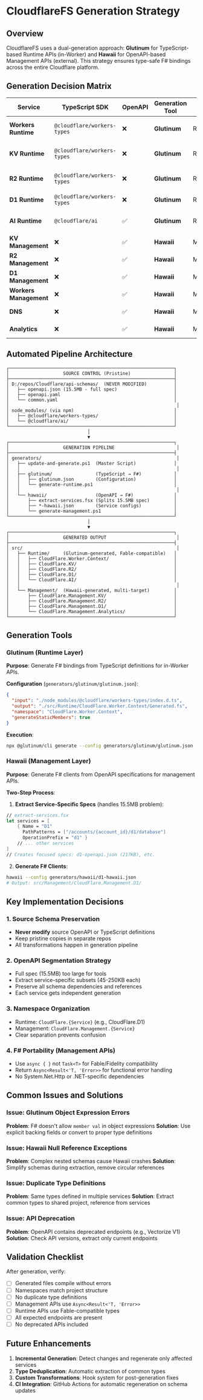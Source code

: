 # CloudflareFS Generation Strategy

## Overview

CloudflareFS uses a dual-generation approach: **Glutinum** for TypeScript-based Runtime APIs (in-Worker) and **Hawaii** for OpenAPI-based Management APIs (external). This strategy ensures type-safe F# bindings across the entire Cloudflare platform.

## Generation Decision Matrix

| Service | TypeScript SDK | OpenAPI | Generation Tool | Layer | Rationale |
|---------|---------------|---------|-----------------|-------|-----------|
| **Workers Runtime** | `@cloudflare/workers-types` | ❌ | **Glutinum** | Runtime | In-Worker APIs, JS interop |
| **KV Runtime** | `@cloudflare/workers-types` | ❌ | **Glutinum** | Runtime | In-Worker storage access |
| **R2 Runtime** | `@cloudflare/workers-types` | ❌ | **Glutinum** | Runtime | In-Worker object storage |
| **D1 Runtime** | `@cloudflare/workers-types` | ❌ | **Glutinum** | Runtime | In-Worker database |
| **AI Runtime** | `@cloudflare/ai` | ✅ | **Glutinum** | Runtime | Has TypeScript SDK |
| **KV Management** | ❌ | ✅ | **Hawaii** | Management | REST API only |
| **R2 Management** | ❌ | ✅ | **Hawaii** | Management | REST API only |
| **D1 Management** | ❌ | ✅ | **Hawaii** | Management | REST API only |
| **Workers Management** | ❌ | ✅ | **Hawaii** | Management | Deployment APIs |
| **DNS** | ❌ | ✅ | **Hawaii** | Management | Zone management |
| **Analytics** | ❌ | ✅ | **Hawaii** | Management | Metrics and logs |

## Automated Pipeline Architecture

```
┌─────────────────────────────────────────────────────────────┐
│                    SOURCE CONTROL (Pristine)                │
├─────────────────────────────────────────────────────────────┤
│ D:/repos/Cloudflare/api-schemas/  (NEVER MODIFIED)          │
│   ├── openapi.json (15.5MB - full spec)                     │
│   ├── openapi.yaml                                          │
│   └── common.yaml                                           │
│                                                              │
│ node_modules/ (via npm)                                     │
│   ├── @cloudflare/workers-types/                            │
│   └── @cloudflare/ai/                                       │
└─────────────────────────────────────────────────────────────┘
                              │
                              ▼
┌─────────────────────────────────────────────────────────────┐
│                    GENERATION PIPELINE                       │
├─────────────────────────────────────────────────────────────┤
│ generators/                                                  │
│   ├── update-and-generate.ps1  (Master Script)              │
│   │                                                          │
│   ├── glutinum/                (TypeScript → F#)            │
│   │   ├── glutinum.json        (Configuration)              │
│   │   └── generate-runtime.ps1                              │
│   │                                                          │
│   └── hawaii/                  (OpenAPI → F#)               │
│       ├── extract-services.fsx (Splits 15.5MB spec)         │
│       ├── *-hawaii.json        (Service configs)            │
│       └── generate-management.ps1                           │
└─────────────────────────────────────────────────────────────┘
                              │
                              ▼
┌─────────────────────────────────────────────────────────────┐
│                    GENERATED OUTPUT                          │
├─────────────────────────────────────────────────────────────┤
│ src/                                                         │
│   ├── Runtime/     (Glutinum-generated, Fable-compatible)   │
│   │   ├── CloudFlare.Worker.Context/                        │
│   │   ├── CloudFlare.KV/                                    │
│   │   ├── CloudFlare.R2/                                    │
│   │   ├── CloudFlare.D1/                                    │
│   │   └── CloudFlare.AI/                                    │
│   │                                                          │
│   └── Management/  (Hawaii-generated, multi-target)         │
│       ├── CloudFlare.Management.KV/                         │
│       ├── CloudFlare.Management.R2/                         │
│       ├── CloudFlare.Management.D1/                         │
│       └── CloudFlare.Management.Analytics/                  │
└─────────────────────────────────────────────────────────────┘
```

## Generation Tools

### Glutinum (Runtime Layer)

**Purpose**: Generate F# bindings from TypeScript definitions for in-Worker APIs.

**Configuration** (`generators/glutinum/glutinum.json`):
```json
{
  "input": "./node_modules/@cloudflare/workers-types/index.d.ts",
  "output": "./src/Runtime/CloudFlare.Worker.Context/Generated.fs",
  "namespace": "CloudFlare.Worker.Context",
  "generateStaticMembers": true
}
```

**Execution**:
```bash
npx @glutinum/cli generate --config generators/glutinum/glutinum.json
```

### Hawaii (Management Layer)

**Purpose**: Generate F# clients from OpenAPI specifications for management APIs.

**Two-Step Process**:

1. **Extract Service-Specific Specs** (handles 15.5MB problem):
```fsharp
// extract-services.fsx
let services = [
    { Name = "D1"
      PathPatterns = ["/accounts/{account_id}/d1/database"]
      OperationPrefix = "d1" }
    // ... other services
]
// Creates focused specs: d1-openapi.json (217KB), etc.
```

2. **Generate F# Clients**:
```bash
hawaii --config generators/hawaii/d1-hawaii.json
# Output: src/Management/CloudFlare.Management.D1/
```

## Key Implementation Decisions

### 1. Source Schema Preservation
- **Never modify** source OpenAPI or TypeScript definitions
- Keep pristine copies in separate repos
- All transformations happen in generation pipeline

### 2. OpenAPI Segmentation Strategy
- Full spec (15.5MB) too large for tools
- Extract service-specific subsets (45-250KB each)
- Preserve all schema dependencies and references
- Each service gets independent generation

### 3. Namespace Organization
- Runtime: `CloudFlare.{Service}` (e.g., CloudFlare.D1)
- Management: `CloudFlare.Management.{Service}`
- Clear separation prevents confusion

### 4. F# Portability (Management APIs)
- Use `async { }` not `Task<T>` for Fable/Fidelity compatibility
- Return `Async<Result<'T, 'Error>>` for functional error handling
- No System.Net.Http or .NET-specific dependencies

## Common Issues and Solutions

### Issue: Glutinum Object Expression Errors
**Problem**: F# doesn't allow `member val` in object expressions
**Solution**: Use explicit backing fields or convert to proper type definitions

### Issue: Hawaii Null Reference Exceptions
**Problem**: Complex nested schemas cause Hawaii crashes
**Solution**: Simplify schemas during extraction, remove circular references

### Issue: Duplicate Type Definitions
**Problem**: Same types defined in multiple services
**Solution**: Extract common types to shared project, reference from services

### Issue: API Deprecation
**Problem**: OpenAPI contains deprecated endpoints (e.g., Vectorize V1)
**Solution**: Check API versions, extract only current endpoints

## Validation Checklist

After generation, verify:

- [ ] Generated files compile without errors
- [ ] Namespaces match project structure
- [ ] No duplicate type definitions
- [ ] Management APIs use `Async<Result<'T, 'Error>>`
- [ ] Runtime APIs use Fable-compatible types
- [ ] All expected endpoints are present
- [ ] No deprecated APIs included

## Future Enhancements

1. **Incremental Generation**: Detect changes and regenerate only affected services
2. **Type Deduplication**: Automatic extraction of common types
3. **Custom Transformations**: Hook system for post-generation fixes
4. **CI Integration**: GitHub Actions for automatic regeneration on schema updates